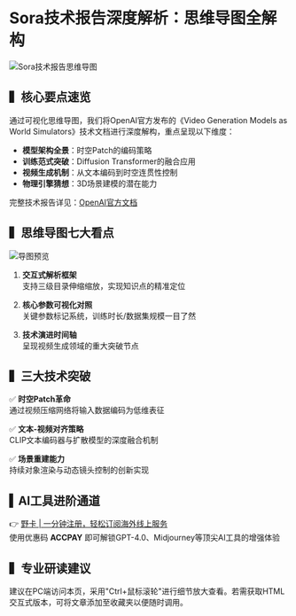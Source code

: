 # Sora技术报告深度解析：思维导图全解构

![Sora技术报告思维导图](https://bbtdd.com/wp-content/uploads/img/26244578417.webp)

## ▍核心要点速览
通过可视化思维导图，我们将OpenAI官方发布的《Video Generation Models as World Simulators》技术文档进行深度解构，重点呈现以下维度：

- **模型架构全景**：时空Patch的编码策略
- **训练范式突破**：Diffusion Transformer的融合应用
- **视频生成机制**：从文本编码到时空连贯性控制
- **物理引擎猜想**：3D场景建模的潜在能力

完整技术报告详见：[OpenAI官方文档](https://openai.com/research/video-generation-models-as-world-simulators)

## ▍思维导图七大看点
![导图预览](https://bbtdd.com/wp-content/uploads/img/75267159610.webp)

1. **交互式解析框架**  
支持三级目录伸缩缩放，实现知识点的精准定位

2. **核心参数可视化对照**  
关键参数标记系统，训练时长/数据集规模一目了然

3. **技术演进时间轴**  
呈现视频生成领域的重大突破节点

## ▍三大技术突破
✅ **时空Patch革命**  
通过视频压缩网络将输入数据编码为低维表征

✅ **文本-视频对齐策略**  
CLIP文本编码器与扩散模型的深度融合机制

✅ **场景重建能力**  
持续对象渲染与动态镜头控制的创新实现

## ▍AI工具进阶通道
👉 [野卡 | 一分钟注册，轻松订阅海外线上服务](https://bbtdd.com/yeka)  
使用优惠码 **ACCPAY** 即可解锁GPT-4.0、Midjourney等顶尖AI工具的增强体验

## ▍专业研读建议
建议在PC端访问本页，采用"Ctrl+鼠标滚轮"进行细节放大查看。若需获取HTML交互式版本，可将文章添加至收藏夹以便随时调用。